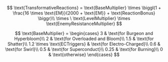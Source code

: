 $$
\text{TransformativeReactions} =
  \text{BaseMultiplier} \times \biggl(1 + \frac{16 \times \text{EM}}{2000 + \text{EM}} + \text{ReactionBonus} \biggr)\\
  \times \ \text{LevelMultiplier} \times \text{EnemyResistanceMultiplier}
$$

$$
\text{BaseMultiplier} = \begin{cases}
  3    & \text{for Burgeon and Hyperbloom}\\
  2    & \text{for Overloaded and Bloom}\\
  1.5  & \text{for Shatter}\\
  1.2  \times \text{ECTriggers} & \text{for Electro-Charged}\\
  0.6  & \text{for Swirl}\\
  0.5  & \text{for Superconduct}\\
  0.25 & \text{for Burning}\\
  0    & \text{otherwise}
\end{cases}
$$
